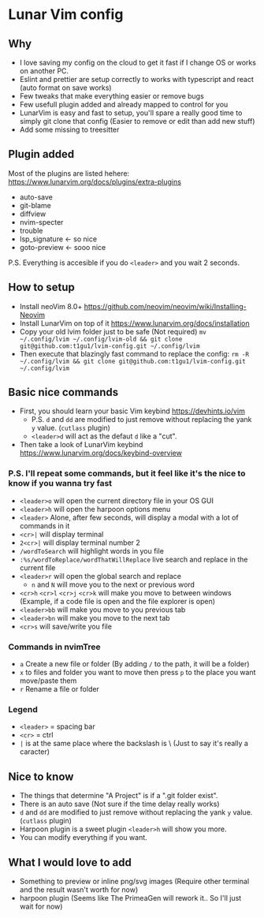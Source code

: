 # Lunar Vim config

## Why

- I love saving my config on the cloud to get it fast if I change OS or works on another PC.
- Eslint and prettier are setup correctly to works with typescript and react (auto format on save works)
- Few tweaks that make everything easier or remove bugs
- Few usefull plugin added and already mapped to control for you
- LunarVim is easy and fast to setup, you'll spare a really good time to simply git clone that config (Easier to remove or edit than add new stuff)
- Add some missing to treesitter

## Plugin added

Most of the plugins are listed hehere: <https://www.lunarvim.org/docs/plugins/extra-plugins>

- auto-save
- git-blame
- diffview
- nvim-specter
- trouble
- lsp_signature <- so nice
- goto-preview <- sooo nice

P.S. Everything is accesible if you do `<leader>` and you wait 2 seconds.

## How to setup

- Install neoVim 8.0+ <https://github.com/neovim/neovim/wiki/Installing-Neovim>
- Install LunarVim on top of it <https://www.lunarvim.org/docs/installation>
- Copy your old lvim folder just to be safe (Not required) `mv ~/.config/lvim ~/.config/lvim-old && git clone git@github.com:t1gu1/lvim-config.git ~/.config/lvim`
- Then execute that blazingly fast command to replace the config: `rm -R ~/.config/lvim && git clone git@github.com:t1gu1/lvim-config.git ~/.config/lvim`

## Basic nice commands

- First, you should learn your basic Vim keybind <https://devhints.io/vim>
  - P.S. `d` and `dd` are modified to just remove without replacing the yank `y` value. (`cutlass` plugin)
  - `<leader>d` will act as the defaut `d` like a "cut".
- Then take a look of LunarVim keybind <https://www.lunarvim.org/docs/keybind-overview>

### P.S. I'll repeat some commands, but it feel like it's the nice to know if you wanna try fast

- `<leader>o` will open the current directory file in your OS GUI
- `<leader>h` will open the harpoon options menu
- `<leader>` Alone, after few seconds, will display a modal with a lot of commands in it
- `<cr>|` will display terminal
- `2<cr>|` will display terminal number 2
- `/wordToSearch` will highlight words in you file
- `:%s/wordToReplace/wordThatWillReplace` live search and replace in the current file
- `<leader>r` will open the global search and replace
  - `n` and `N` will move you to the next or previous word
- `<cr>h` `<cr>l` `<cr>j` `<cr>k` will make you move to between windows (Example, if a code file is open and the file explorer is open)
- `<leader>bb` will make you move to you previous tab
- `<leader>bn` will make you move to the next tab
- `<cr>s` will save/write you file

### Commands in nvimTree

- `a` Create a new file or folder (By adding `/` to the path, it will be a folder)
- `x` to files and folder you want to move then press `p` to the place you want move/paste them
- `r` Rename a file or folder

### Legend

- `<leader>` = spacing bar
- `<cr>` = ctrl
- `|` is at the same place where the backslash is \ (Just to say it's really a caracter)

## Nice to know

- The things that determine "A Project" is if a ".git folder exist".
- There is an auto save (Not sure if the time delay really works)
- `d` and `dd` are modified to just remove without replacing the yank `y` value. (`cutlass` plugin)
- Harpoon plugin is a sweet plugin `<leader>h` will show you more.
- You can modify everything if you want.

## What I would love to add

- Something to preview or inline png/svg images (Require other terminal and the result wasn't worth for now)
- harpoon plugin (Seems like The PrimeaGen will rework it.. So I'll just wait for now)
